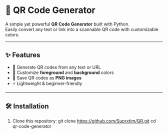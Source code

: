 # 📱 QR Code Generator

A simple yet powerful **QR Code Generator** built with Python.  
Easily convert any text or link into a scannable QR code with customizable colors.

---

## ✨ Features
- 🔗 Generate QR codes from any text or URL
- 🎨 Customize **foreground** and **background** colors
- 💾 Save QR codes as **PNG images**
- ⚡ Lightweight & beginner-friendly

---

## 🛠️ Installation

1. Clone this repository:
   git clone https://github.com/Suprxtim/QR.git
   cd qr-code-generator

